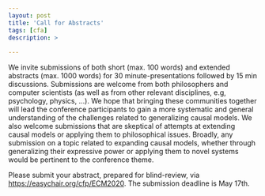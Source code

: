 ```yaml
---
layout: post
title: 'Call for Abstracts'
tags: [cfa]
description: >
  
---
```

We invite submissions of both short (max. 100 words) and extended abstracts (max. 1000 words) for 30 minute-presentations followed by 15 min discussions. Submissions are welcome from both philosophers and computer scientists (as well as from other relevant disciplines, e.g, psychology, physics, …). We hope that bringing these communities together will lead the conference participants to gain a more systematic and general understanding of the challenges related to generalizing causal models. We also welcome submissions that are skeptical of attempts at extending causal models or applying them to philosophical issues. Broadly, any submission on a topic related to expanding causal models, whether through generalizing their expressive power or applying them to novel systems would be pertinent to the conference theme.

Please submit your abstract, prepared for blind-review, via https://easychair.org/cfp/ECM2020. The submission deadline is May 17th.

